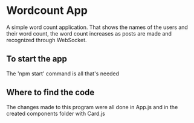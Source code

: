 # Wordcount App

A simple word count application. That shows the names of the users and their word count, the word count increases as posts are made and recognized through WebSocket. 

## To start the app

The 'npm start' command is all that's needed 

## Where to find the code

The changes made to this program were all done in App.js and in the created components folder with Card.js